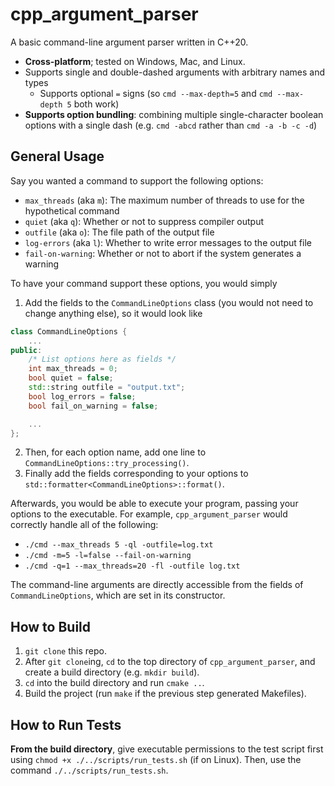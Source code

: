 # cpp_argument_parser

A basic command-line argument parser written in C++20.
- **Cross-platform**; tested on Windows, Mac, and Linux.
- Supports single and double-dashed arguments with arbitrary names and types
    - Supports optional `=` signs (so `cmd --max-depth=5` and `cmd --max-depth 5` both work)
- **Supports option bundling**: combining multiple single-character boolean options with a single dash (e.g. `cmd -abcd` rather than `cmd -a -b -c -d`)


## General Usage
Say you wanted a command to support the following options:
- `max_threads` (aka `m`): The maximum number of threads to use for the hypothetical command
- `quiet` (aka `q`): Whether or not to suppress compiler output
- `outfile` (aka `o`): The file path of the output file
- `log-errors` (aka `l`): Whether to write error messages to the output file
- `fail-on-warning`: Whether or not to abort if the system generates a warning

To have your command support these options, you would simply 

1. Add the fields to the `CommandLineOptions` class (you would not need to change anything else), so it would look like
```cpp
class CommandLineOptions {
    ...
public:
    /* List options here as fields */
    int max_threads = 0;
    bool quiet = false;
    std::string outfile = "output.txt";
    bool log_errors = false;
    bool fail_on_warning = false;

    ...
};
```
2. Then, for each option name, add one line to `CommandLineOptions::try_processing()`.
3. Finally add the fields corresponding to your options to `std::formatter<CommandLineOptions>::format()`.

Afterwards, you would be able to execute your program, passing your options to the executable. For example, `cpp_argument_parser` would correctly handle all of the following:
- `./cmd --max_threads 5 -ql -outfile=log.txt`
- `./cmd -m=5 -l=false --fail-on-warning`
- `./cmd -q=1 --max_threads=20 -fl -outfile log.txt`

The command-line arguments are directly accessible from the fields of `CommandLineOptions`, which are set in its constructor.


## How to Build
1. `git clone` this repo.
2. After `git clone`ing, `cd` to the top directory of `cpp_argument_parser`, and create a build directory (e.g. `mkdir build`).
3. `cd` into the build directory and run `cmake ..`.
4. Build the project (run `make` if the previous step generated Makefiles).

## How to Run Tests
**From the build directory**, give executable permissions to the test script first using `chmod +x ./../scripts/run_tests.sh` (if on Linux). Then, use the  command `./../scripts/run_tests.sh`.


